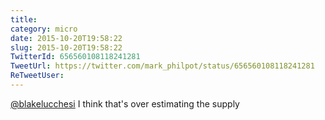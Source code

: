 ```yaml
---
title: 
category: micro
date: 2015-10-20T19:58:22
slug: 2015-10-20T19:58:22
TwitterId: 656560108118241281
TweetUrl: https://twitter.com/mark_philpot/status/656560108118241281
ReTweetUser: 
---
```


[@blakelucchesi](https://twitter.com/blakelucchesi) I think that's over estimating the supply